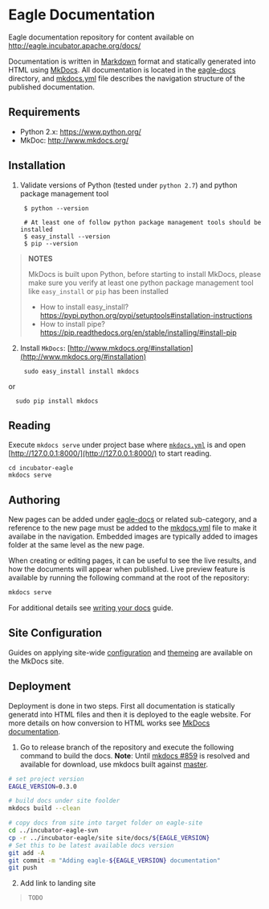 # Eagle Documentation

Eagle documentation repository for content available on http://eagle.incubator.apache.org/docs/

Documentation is written in [Markdown](https://guides.github.com/features/mastering-markdown/) format and statically generated into HTML using [MkDocs](http://www.mkdocs.org/).  All documentation is located in the [eagle-docs](.) directory, and [mkdocs.yml](../mkdocs.yml) file describes the navigation structure of the published documentation.

## Requirements
* Python 2.x: https://www.python.org/
* MkDoc: http://www.mkdocs.org/

## Installation
1. Validate versions of Python (tested under `python 2.7`) and python package management tool
    
        $ python --version

        # At least one of follow python package management tools should be installed
        $ easy_install --version
        $ pip --version

  > __NOTES__
  >
  > MkDocs is built upon Python, before starting to install MkDocs, please make sure you verify at least one python package management tool like `easy_install` or `pip` has been installed
  >- How to install easy_install? https://pypi.python.org/pypi/setuptools#installation-instructions
  >- How to install pipe? https://pip.readthedocs.org/en/stable/installing/#install-pip
  
2. Install `MkDocs`: [http://www.mkdocs.org/#installation](http://www.mkdocs.org/#installation)
  
        sudo easy_install install mkdocs
  
  or 
  
      sudo pip install mkdocs

## Reading

Execute `mkdocs serve` under project base where [`mkdocs.yml`](../mkdocs.yml) is and open [http://127.0.0.1:8000/](http://127.0.0.1:8000/) to start reading.

    cd incubator-eagle
    mkdocs serve

## Authoring

New pages can be added under [eagle-docs](.) or related sub-category, and a reference to the new page must be added to the [mkdocs.yml](../mkdocs.yml#L36) file to make it availabe in the navigation.  Embedded images are typically added to images folder at the same level as the new page.

When creating or editing pages, it can be useful to see the live results, and how the documents will appear when published.  Live preview feature is available by running the following command at the root of the repository:

```bash
mkdocs serve
```

For additional details see [writing your docs](http://www.mkdocs.org/user-guide/writing-your-docs/) guide.

## Site Configuration

Guides on applying site-wide [configuration](http://www.mkdocs.org/user-guide/configuration/) and [themeing](http://www.mkdocs.org/user-guide/styling-your-docs/) are available on the MkDocs site.

## Deployment

Deployment is done in two steps.  First all documentation is statically generatd into HTML files and then it is deployed to the eagle website.  For more details on how conversion to HTML works see [MkDocs documentation](http://www.mkdocs.org/).

1.  Go to release branch of the repository and execute the following command to build the docs.  **Note**: Until [mkdocs #859](https://github.com/mkdocs/mkdocs/issues/859) is resolved and available for download, use mkdocs built against [master](https://github.com/mkdocs/mkdocs).

```bash
# set project version
EAGLE_VERSION=0.3.0

# build docs under site foolder
mkdocs build --clean

# copy docs from site into target folder on eagle-site
cd ../incubator-eagle-svn
cp -r ../incubator-eagle/site site/docs/${EAGLE_VERSION}
# Set this to be latest available docs version
git add -A
git commit -m "Adding eagle-${EAGLE_VERSION} documentation"
git push
```

2. Add link to landing site
> `TODO`
